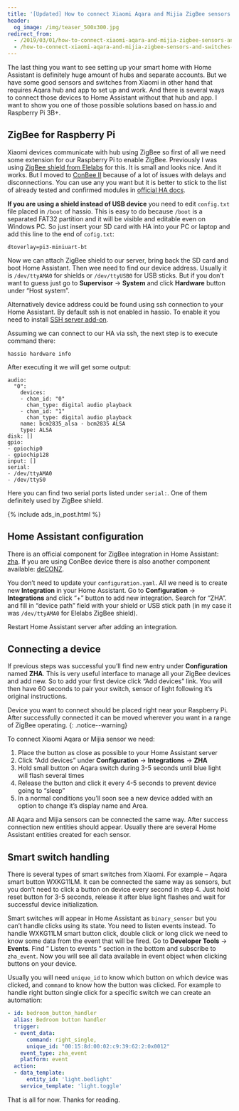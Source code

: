 ```yaml
---
title: '[Updated] How to connect Xiaomi Aqara and Mijia ZigBee sensors and switches to Home Assistant without hub'
header:
  og_image: /img/teaser_500x300.jpg
redirect_from:
  - /2019/03/01/how-to-connect-xiaomi-aqara-and-mijia-zigbee-sensors-and-switches-to-home-assistant-without-hub
  - /how-to-connect-xiaomi-aqara-and-mijia-zigbee-sensors-and-switches-to-home-assistant-without-hub
---
```


The last thing you want to see setting up your smart home with Home Assistant is definitely huge amount of hubs and separate accounts. But we have some good sensors and switches from Xiaomi in other hand that requires Aqara hub and app to set up and work. And there is several ways to connect those devices to Home Assistant without that hub and app. I want to show you one of those possible solutions based on hass.io and Raspberry Pi 3B+.

## ZigBee for Raspberry Pi

Xiaomi devices communicate with hub using ZigBee so first of all we need some extension for our Raspberry Pi to enable ZigBee. Previously I was using [ZigBee shield from Elelabs](https://elelabs.com/products/elelabs_zigbee_shield.html) for this. It is small and looks nice. And it works. But I moved to [ConBee II](https://www.phoscon.de/en/conbee2) because of a lot of issues with delays and disconnections. You can use any you want but it is better to stick to the list of already tested and confirmed modules in [official HA docs](https://www.home-assistant.io/components/zha/).

**If you are using a shield instead of USB device** you need to edit `config.txt` file placed in `/boot` of hassio. This is easy to do because `/boot` is a separated FAT32 partition and it will be visible and editable even on Windows PC. So just insert your SD card with HA into your PC or laptop and add this line to the end of `cofig.txt`:

```
dtoverlay=pi3-miniuart-bt
```

Now we can attach ZigBee shield to our server, bring back the SD card and boot Home Assistant. Then wee need to find our device address. Usually it is `/dev/ttyAMA0` for shields or `/dev/ttyUSB0` for USB sticks. But if you don’t want to guess just go to **Supervisor** -> **System** and click **Hardware** button under “Host system”.

Alternatively device address could be found using ssh connection to your Home Assistant. By default ssh is not enabled in hassio. To enable it you need to install [SSH server add-on](https://www.home-assistant.io/addons/ssh/).

Assuming we can connect to our HA via ssh, the next step is to execute command there:

```
hassio hardware info
```

After executing it we will get some output:

```
audio:
  "0":
    devices:
    - chan_id: "0"
      chan_type: digital audio playback
    - chan_id: "1"
      chan_type: digital audio playback
    name: bcm2835_alsa - bcm2835 ALSA
    type: ALSA
disk: []
gpio:
- gpiochip0
- gpiochip128
input: []
serial:
- /dev/ttyAMA0
- /dev/ttyS0
```

Here you can find two serial ports listed under `serial:`. One of them definitely used by ZigBee shield.

{% include ads_in_post.html %}

## Home Assistant configuration

There is an official component for ZigBee integration in Home Assistant: [zha](https://www.home-assistant.io/components/zha/). If you are using ConBee device there is also another component available: [deCONZ](https://www.home-assistant.io/integrations/deconz/).

You don’t need to update your `configuration.yaml`. All we need is to create new **Integration** in your Home Assistant. Go to **Configuration** -> **Integrations** and click “+” button to add new integration. Search for “ZHA”. and fill in “device path” field with your shield or USB stick path (in my case it was `/dev/ttyAMA0` for Elelabs ZigBee shield).

Restart Home Assistant server after adding an integration.

## Connecting a device

If previous steps was successful you’ll find new entry under **Configuration** named **ZHA**. This is very useful interface to manage all your ZigBee devices and add new. So to add your first device click “Add devices” link. You will then have 60 seconds to pair your switch, sensor of light following it’s original instructions.

Device you want to connect should be placed right near your Raspberry Pi. After successfully connected it can be moved wherever you want in a range of ZigBee operating.
{: .notice--warning}

To connect Xiaomi Aqara or Mijia sensor we need:

1. Place the button as close as possible to your Home Assistant server
2. Click “Add devices” under **Configuration** -> **Integrations** -> **ZHA**
3. Hold small button on Aqara switch during 3-5 seconds until blue light will flash several times
4. Release the button and click it every 4-5 seconds to prevent device going to “sleep”
5. In a normal conditions you’ll soon see a new device added with an option to change it’s display name and Area.

All Aqara and Mijia sensors can be connected the same way. After success connection new entities should appear. Usually there are several Home Assistant entities created for each sensor.

## Smart switch handling

There is several types of smart switches from Xiaomi. For example – Aqara smart button WXKG11LM. It can be connected the same way as sensors, but you don’t need to click a button on device every second in step 4. Just hold reset button for 3-5 seconds, release it after blue light flashes and wait for successful device initialization.

Smart switches will appear in Home Assistant as `binary_sensor` but you can’t handle clicks using its state. You need to listen events instead. To handle WXKG11LM smart button click, double click or long click we need to know some data from the event that will be fired. Go to **Developer Tools** -> **Events**. Find ” Listen to events ” section in the bottom and subscribe to `zha_event`. Now you will see all data available in event object when clicking buttons on your device.

Usually you will need `unique_id` to know which button on which device was clicked, and `command` to know how the button was clicked. For example to handle right button single click for a specific switch we can create an automation:

```yaml
- id: bedroom_button_handler
  alias: Bedroom button handler
  trigger:
  - event_data:
      command: right_single,
      unique_id: "00:15:8d:00:02:c9:39:62:2:0x0012"
    event_type: zha_event
    platform: event
  action:
  - data_template:
      entity_id: 'light.bedlight'
    service_template: 'light.toggle'
```

That is all for now. Thanks for reading.
